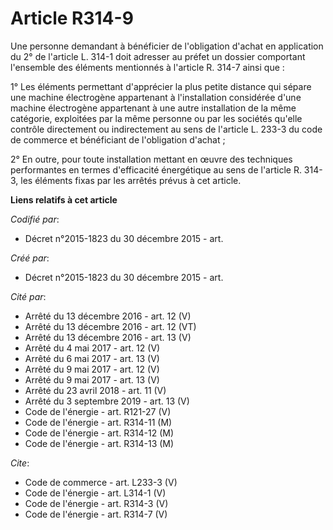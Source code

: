 # Article R314-9

Une personne demandant à bénéficier de l'obligation d'achat en application du 2° de l'article L. 314-1 doit adresser au
préfet un dossier comportant l'ensemble des éléments mentionnés à l'article R. 314-7 ainsi que : 

1° Les éléments permettant d'apprécier la plus petite distance qui sépare une machine électrogène appartenant à
l'installation considérée d'une machine électrogène appartenant à une autre installation de la même catégorie, exploitées par
la même personne ou par les sociétés qu'elle contrôle directement ou indirectement au sens de l'article L. 233-3 du code de
commerce et bénéficiant de l'obligation d'achat ; 

2° En outre, pour toute installation mettant en œuvre des techniques performantes en termes d'efficacité énergétique au sens
de l'article R. 314-3, les éléments fixas par les arrêtés prévus à cet article.

**Liens relatifs à cet article**

_Codifié par_:

  - Décret n°2015-1823 du 30 décembre 2015 - art.

_Créé par_:

  - Décret n°2015-1823 du 30 décembre 2015 - art.

_Cité par_:

  - Arrêté du 13 décembre 2016 - art. 12 (V)
  - Arrêté du 13 décembre 2016 - art. 12 (VT)
  - Arrêté du 13 décembre 2016 - art. 13 (V)
  - Arrêté du 4 mai 2017 - art. 12 (V)
  - Arrêté du 6 mai 2017 - art. 13 (V)
  - Arrêté du 9 mai 2017 - art. 12 (V)
  - Arrêté du 9 mai 2017 - art. 13 (V)
  - Arrêté du 23 avril 2018 - art. 11 (V)
  - Arrêté du 3 septembre 2019 - art. 13 (V)
  - Code de l'énergie - art. R121-27 (V)
  - Code de l'énergie - art. R314-11 (M)
  - Code de l'énergie - art. R314-12 (M)
  - Code de l'énergie - art. R314-13 (M)

_Cite_:

  - Code de commerce - art. L233-3 (V)
  - Code de l'énergie - art. L314-1 (V)
  - Code de l'énergie - art. R314-3 (V)
  - Code de l'énergie - art. R314-7 (V)
